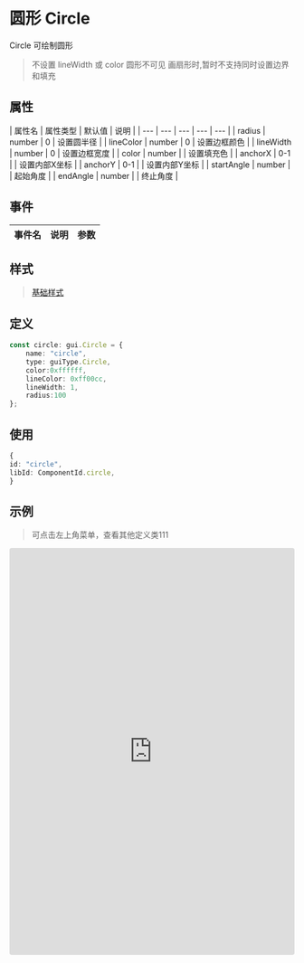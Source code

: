 # 圆形 Circle

Circle 可绘制圆形

> 不设置 lineWidth 或 color 圆形不可见
> 画扇形时,暂时不支持同时设置边界和填充

## 属性

| 属性名 | 属性类型 | 默认值 | 说明 |
| --- | --- | --- | --- | --- |
| radius | number | 0 | 设置圆半径 |
| lineColor | number | 0 | 设置边框颜色 |
| lineWidth | number | 0 | 设置边框宽度 |
| color | number | | 设置填充色 |
| anchorX | 0-1 |  | 设置内部X坐标 |
| anchorY | 0-1 |  | 设置内部Y坐标 |
| startAngle | number |  | 起始角度 |
| endAngle | number |  | 终止角度 |

## 事件

| 事件名  | 说明 | 参数 |
| --- | --- | --- |

## 样式

> [基础样式](/handbook/style.html#样式)

## 定义
``` typescript
const circle: gui.Circle = {
    name: "circle",
    type: guiType.Circle,
    color:0xffffff,
    lineColor: 0xff00cc,
    lineWidth: 1,
    radius:100
};
```

## 使用
``` typescript
{
id: "circle",
libId: ComponentId.circle,
}
```

## 示例

> 可点击左上角菜单，查看其他定义类111

<iframe
     src="https://codesandbox.io/embed/circle-pk7rs?fontsize=14&hidenavigation=1&module=%2Fsrc%2Fcomponents.ts&theme=dark"
     style="width:100%; height:720px; border:0; border-radius: 4px; overflow:hidden;"
     title="circle"
     allow="accelerometer; ambient-light-sensor; camera; encrypted-media; geolocation; gyroscope; hid; microphone; midi; payment; usb; vr; xr-spatial-tracking"
     sandbox="allow-forms allow-modals allow-popups allow-presentation allow-same-origin allow-scripts"
   ></iframe>